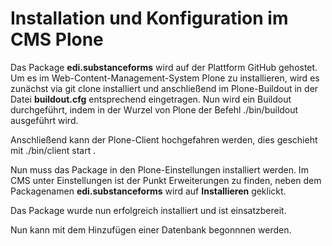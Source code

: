 # Installation und Konfiguration im CMS Plone

Das Package **edi.substanceforms** wird auf der Plattform GitHub gehostet.
Um es im Web-Content-Management-System Plone zu installieren, wird es zunächst via git clone installiert und anschließend im Plone-Buildout in der Datei **buildout.cfg** entsprechend eingetragen.
Nun wird ein Buildout durchgeführt, indem in der Wurzel von Plone der Befehl ./bin/buildout ausgeführt wird.

Anschließend kann der Plone-Client hochgefahren werden, dies geschieht mit ./bin/client start .

Nun muss das Package in den Plone-Einstellungen installiert werden.
Im CMS unter Einstellungen ist der Punkt Erweiterungen zu finden, neben dem Packagenamen **edi.substanceforms** wird auf **Installieren** geklickt.

Das Package wurde nun erfolgreich installiert und ist einsatzbereit.

Nun kann mit dem Hinzufügen einer Datenbank begonnnen werden.
